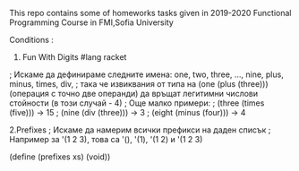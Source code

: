 This repo contains some of homeworks tasks given in 2019-2020 Functional Programming Course in FMI,Sofia University

Conditions :

1. Fun With Digits
 #lang racket

; Искаме да дефинираме следните имена: one, two, three, ..., nine, plus, minus, times, div,
; така че извиквания от типа на (one (plus (three))) (операция с точно две операнди) да връщат легитимни числови стойности (в този случай - 4)
; Още малко примери:
; (three (times (five))) -> 15
; (nine (div (three))) -> 3
; (eight (minus (four))) -> 4

2.Prefixes 
; Искаме да намерим всички префикси на даден списък
; Например за '(1 2 3), това са '(), '(1), '(1 2) и '(1 2 3)

(define (prefixes xs)
  (void))
